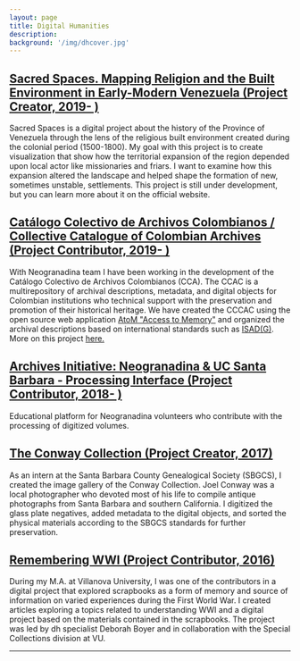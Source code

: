 ```yaml
---
layout: page
title: Digital Humanities
description:
background: '/img/dhcover.jpg'
---
```

## [Sacred Spaces. Mapping Religion and the Built Environment in Early-Modern Venezuela (Project Creator, 2019- )](https://andreinasoto.github.io/mapping-venezuela/)
Sacred Spaces is a digital project about the history of the Province of Venezuela through the lens of the religious built environment created during the colonial period (1500-1800). My goal with this project is to create visualization that show how the territorial expansion of the region depended upon local actor like missionaries and friars. I want to examine how this expansion altered the landscape and helped shape the formation of new, sometimes unstable, settlements. This project is still under development, but you can learn more about it on the official website.


## [Catálogo Colectivo de Archivos Colombianos / Collective Catalogue of Colombian Archives (Project Contributor, 2019- ) ](https://ccac.neogranadina.org/)
With Neogranadina team I have been working in the development of the Catálogo Colectivo de Archivos Colombianos (CCA). The CCAC is a multirepository of archival descriptions, metadata, and digital objects for Colombian institutions who technical support with the preservation and promotion of their historical heritage. We have created the CCCAC using the open source web application [AtoM "Access to Memory"](https://www.accesstomemory.org/) and organized the archival descriptions based on international standards such as [ISAD(G)](https://www.ica.org/es). More on this project [here.](https://neogranadina.org/projects/ccac)


## [Archives Initiative: Neogranadina & UC Santa Barbara - Processing Interface (Project Contributor, 2018- ) ](https://neogranadina.org/procesamiento/0-empieza-aca)
Educational platform for Neogranadina volunteers who contribute with the processing of digitized volumes.


## [The Conway Collection (Project Creator, 2017)](https://sbgen.org/gallery.php?cid=5&sid=1)
As an intern at the Santa Barbara County Genealogical Society (SBGCS), I created the image gallery of the Conway Collection. Joel Conway was a local photographer who devoted most of his life to compile antique photographs from Santa Barbara and southern California. I digitized the glass plate negatives, added metadata to the digital objects, and sorted the physical materials according to the SBGCS standards for further preservation.


## [Remembering WWI (Project Contributor, 2016)](https://rememberingwwi.villanova.edu/)
During my M.A. at Villanova University, I was one of the contributors in a digital project that explored scrapbooks as a form of memory and source of information on varied experiences during the First World War. I created articles exploring a topics related to understanding WWI and a digital project based on the materials contained in the scrapbooks. The project was led by dh specialist Deborah Boyer and in collaboration with the Special Collections division at VU.

---
